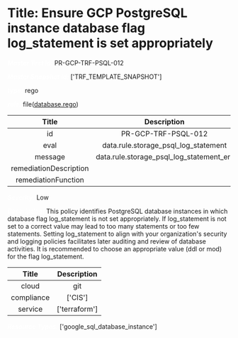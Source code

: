



# Title: Ensure GCP PostgreSQL instance database flag log_statement is set appropriately


***<font color="white">Master Test Id:</font>*** PR-GCP-TRF-PSQL-012

***<font color="white">Master Snapshot Id:</font>*** ['TRF_TEMPLATE_SNAPSHOT']

***<font color="white">type:</font>*** rego

***<font color="white">rule:</font>*** file([database.rego])  
  
  
  
  

|Title|Description|
| :---: | :---: |
|id|PR-GCP-TRF-PSQL-012|
|eval|data.rule.storage_psql_log_statement|
|message|data.rule.storage_psql_log_statement_err|
|remediationDescription||
|remediationFunction||


***<font color="white">Severity:</font>*** Low

***<font color="white">Description:</font>*** This policy identifies PostgreSQL database instances in which database flag log_statement is not set appropriately. If log_statement is not set to a correct value may lead to too many statements or too few statements. Setting log_statement to align with your organization's security and logging policies facilitates later auditing and review of database activities. It is recommended to choose an appropriate value (ddl or mod) for the flag log_statement.  
  
  

|Title|Description|
| :---: | :---: |
|cloud|git|
|compliance|['CIS']|
|service|['terraform']|


***<font color="white">Resource Types:</font>*** ['google_sql_database_instance']


[database.rego]: https://github.com/prancer-io/prancer-compliance-test/tree/master/google/terraform/database.rego
